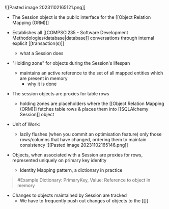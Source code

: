 ![[Pasted image 20231102165121.png]]
- The Session object is the public interface for the [[Object Relation Mapping (ORM)]]
- Establishes all [[COMPSCI235 - Software Development Methodologies/database|database]] conversations through internal explicit [[transaction(s)]]
	- what a Session does
- "Holding zone" for objects during the Session's lifespan
	- maintains an active reference to the set of all mapped entities which are present in memory
		- why it is done
- The session objects are proxies for table rows
	- holding zones are placeholders where the [[Object Relation Mapping (ORM)]] fetches table rows & places them into [[SQLAlchemy Session]] object
- Unit of Work:
	- lazily flushes (when you commit an optimisation feature) only those rows/columns that have changed, ordering them to maintain consistency
![[Pasted image 20231102165146.png]]

- Objects, when associated with a Session are proxies for rows, represented uniquely on primary key identity
	- Identity Mapping pattern, a dictionary in practice
>	#Example 
>	Dictionary:
>	PrimaryKey, Value: Reference to object in memory
- Changes to objects maintained by Session are tracked
	- We have to frequently push out changes of objects to the [[]]